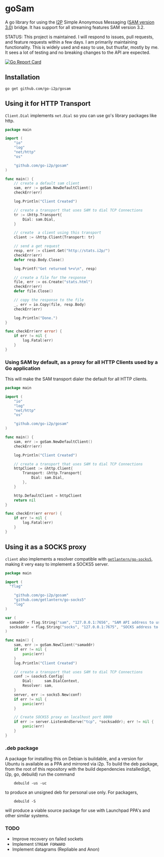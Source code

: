 goSam
=====

A go library for using the [I2P](https://geti2p.net/en/) Simple Anonymous
Messaging ([SAM version 3.0](https://geti2p.net/en/docs/api/samv3)) bridge. It
has support for all streaming features SAM version 3.2.

STATUS: This project is maintained. I will respond to issues, pull requests, and feature requests within a few days. I am primarily maintaining functionality. This is widely used and easy to use, but thusfar, mostly by me. It sees a lot of testing and no breaking changes to the API are expected.

[![Go Report Card](https://goreportcard.com/badge/github.com/go-i2p/gosam)](https://goreportcard.com/report/github.com/go-i2p/gosam)

## Installation
```
go get github.com/go-i2p/gosam
```

## Using it for HTTP Transport

`Client.Dial` implements `net.Dial` so you can use go's library packages like http.

```go
package main

import (
	"io"
	"log"
	"net/http"
	"os"

	"github.com/go-i2p/gosam"
)

func main() {
	// create a default sam client
	sam, err := goSam.NewDefaultClient()
	checkErr(err)

	log.Println("Client Created")

	// create a transport that uses SAM to dial TCP Connections
	tr := &http.Transport{
		Dial: sam.Dial,
	}

	// create  a client using this transport
	client := &http.Client{Transport: tr}

	// send a get request
	resp, err := client.Get("http://stats.i2p/")
	checkErr(err)
	defer resp.Body.Close()

	log.Printf("Get returned %+v\n", resp)

	// create a file for the response
	file, err := os.Create("stats.html")
	checkErr(err)
	defer file.Close()

	// copy the response to the file
	_, err = io.Copy(file, resp.Body)
	checkErr(err)

	log.Println("Done.")
}

func checkErr(err error) {
	if err != nil {
		log.Fatal(err)
	}
}

```

### Using SAM by default, as a proxy for all HTTP Clients used by a Go application

This will make the SAM transport dialer the default for all HTTP clients.

```go
package main

import (
	"io"
	"log"
	"net/http"
	"os"

	"github.com/go-i2p/gosam"
)

func main() {
	sam, err := goSam.NewDefaultClient()
	checkErr(err)

	log.Println("Client Created")

	// create a transport that uses SAM to dial TCP Connections
	httpClient := &http.Client{
		Transport: &http.Transport{
			Dial: sam.Dial,
		},
	}

	http.DefaultClient = httpClient
	return nil
}

func checkErr(err error) {
	if err != nil {
		log.Fatal(err)
	}
}
```

## Using it as a SOCKS proxy

`client` also implements a resolver compatible with
[`getlantern/go-socks5`](https://github.com/getlantern/go-socks5),
making it very easy to implement a SOCKS5 server.

```go
package main

import (
  "flag"

	"github.com/go-i2p/gosam"
	"github.com/getlantern/go-socks5"
	"log"
)

var (
  samaddr = flag.String("sam", "127.0.0.1:7656", "SAM API address to use")
  socksaddr = flag.String("socks", "127.0.0.1:7675", "SOCKS address to use")
)

func main() {
	sam, err := goSam.NewClient(*samaddr)
	if err != nil {
		panic(err)
	}
	log.Println("Client Created")

	// create a transport that uses SAM to dial TCP Connections
	conf := &socks5.Config{
		Dial:     sam.DialContext,
		Resolver: sam,
	}
	server, err := socks5.New(conf)
	if err != nil {
		panic(err)
	}

	// Create SOCKS5 proxy on localhost port 8000
	if err := server.ListenAndServe("tcp", *socksaddr); err != nil {
		panic(err)
	}
}
```

### .deb package

A package for installing this on Debian is buildable, and a version for Ubuntu
is available as a PPA and mirrored via i2p. To build the deb package, from the
root of this repository with the build dependencies installed(git, i2p, go,
debuild) run the command

        debuild -us -uc

to produce an unsigned deb for personal use only. For packagers,

        debuild -S

will produce a viable source package for use with Launchpad PPA's and other
similar systems.

### TODO

* Improve recovery on failed sockets
* Implement `STREAM FORWARD`
* Implement datagrams (Repliable and Anon)


